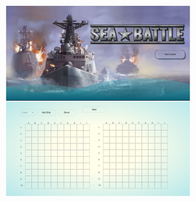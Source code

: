 ![First page](./src/assets/Screenshot%202022-04-20%20181751.png)
![alt text](./src/assets/Screenshot%202022-04-20%2018181456.png)
